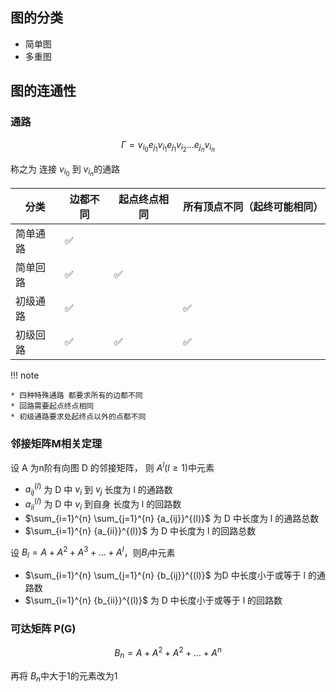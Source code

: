 ## 图的分类
* 简单图
* 多重图
## 图的连通性
### 通路
$$\Gamma = v_{i_0} e_{j_1} v_{i_1}e_{j_1} v_{i_2}... e_{j_n} v_{i_n}$$

称之为 连接 $v_{i_0}$ 到 $v_{i_n}$的通路

| 分类     | 边都不同 | 起点终点相同 | 所有顶点不同（起终可能相同） |
| -------- | -------- | ------------ | ---------------------------- |
| 简单通路 | ✅        |              |                              |
| 简单回路 | ✅        | ✅            |                              |
| 初级通路 | ✅        |              | ✅                            |
| 初级回路 | ✅        | ✅            | ✅                            |

!!! note

    * 四种特殊通路 都要求所有的边都不同
    * 回路需要起点终点相同
    * 初级通路要求处起终点以外的点都不同

### 邻接矩阵M相关定理
设 A 为n阶有向图 D 的邻接矩阵， 则 $A^l (l \ge 1)$中元素

* ${a_{ij}}^{(l)}$ 为 D 中 $v_i$ 到 $v_j$ 长度为 l 的通路数
* ${a_{ii}}^{(l)}$ 为 D 中 $v_i$ 到自身 长度为 l 的回路数
* $\sum_{i=1}^{n} \sum_{j=1}^{n} {a_{ij}}^{(l)}$ 为 D 中长度为 l 的通路总数
* $\sum_{i=1}^{n} {a_{ii}}^{(l)}$ 为 D 中长度为 l 的回路总数

设 $B_l = A + A^2 + A^3 +...+ A^{l}$，则$B_l$中元素

* $\sum_{i=1}^{n} \sum_{j=1}^{n} {b_{ij}}^{(l)}$ 为D 中长度小于或等于 l 的通路数
* $\sum_{i=1}^{n} {b_{ii}}^{(l)}$ 为 D 中长度小于或等于 l 的回路数

### 可达矩阵 P(G)
$$B_n = A + A^2+ A^2+...+ A^n$$

再将 $B_n$中大于1的元素改为1